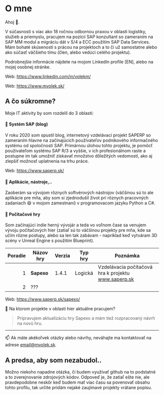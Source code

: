 # O mne

Ahoj 👋.

V súčasnosti s viac ako 18 ročnou odbornou praxou v oblasti logistiky, služieb a priemyslu, pracujem na pozícii SAP konzultant so zameraním na SAP MM modul a migráciu dát v S/4 a ECC použitím SAP Data Services. Mám bohaté skúsenosti s prácou na projektoch a to či už samostatne alebo ako súčasť väčšieho tímu (člen, alebo vedúci celého projektu).

Podrobnejšie informácie nájdete na mojom LinkedIn profile [EN], alebo na mojej osobnej stránke. 

Web: https://www.linkedin.com/in/volekm/

Web: https://www.mvolek.sk/



## A čo súkromne?

Moje IT aktivity by som rozdelil do 3 oblastí:

#### 🔳 Systém SAP (blog)

V roku 2020 som spustil blog, internetový vzdelávací projekt SAPERP so zameraním hlavne na začínajúcich používateľov podnikového informačného systému od spoločnosti SAP. Primárnou úlohou tohto projektu, je pomôcť používateľom systému SAP R/3 a vyššie, v ich profesionálnom raste a postupne im tak umožniť získavať množstvo dôležitých vedomostí, ako aj zlepšiť možnosť uplatnenia na trhu práce.

Web: https://www.saperp.sk/

#### 🔳 Aplikácie, nástroje,..

Zaoberám sa vývojom rôznych softvérových nástrojov (väčšinou sú to ale aplikácie pre mňa, aby som si zjednodušil život pri rôznych pracovných zadaniach 😄 v mojom zamestnaní) v programovacom jazyku Python a C#.

#### 🔳 Počítačové hry

Som začínajúci indie herný vývojár a teda vo voľnom čase sa venujem vývoju počítačových hier (zatiaľ sú to väčšinou projekty pre mňa, kde sa učím rôzne postupy, alebo sa len tak zabávam - napríklad keď vytváram 3D scény v Unreal Engine s použitím Blueprint).
 
| Poradie | Názov hry    |  Verzia  |  Typ hry   | Poznámka                                             |
|--------:|--------------|----------|------------| -----------------------------------------------------|
|    1    | **Sapexo**   | 1.4.1    |  Logická   | Vzdelávacia počítačová hra k projektu www.saperp.sk  |
|    2    | ???          |          |            |                                                      |

Web: https://www.saperp.sk/sapexo/

🧭 Na ktorom projekte v oblasti hier aktuálne pracujem?
> Pripravujem aktualizáciu hry Sapexo a mám tiež rozpracovaný návrh na novú hru.

  
---
📫 Ak máte akékoľvek otázky alebo návrhy, neváhajte ma kontaktovať na adrese email@mvolek.sk. 


## A predsa, aby som nezabudol..
Možno niekoho napadne otázka, či budem využívať github na to podstatné a to zverejnovanie zdrojových kódov. Odpoveď je, že zatiaľ ešte nie, ale pravdepodobne neskôr keď budem mať viac času sa povenovať obsahu tohto profilu, tak určite pridám nejaké zaujímavé projekty vrátane popisu.




<!-- TO DO: Dalšie informácie pridám neskôr 
---
> Ak máte akékoľvek otázky alebo návrhy, neváhajte ma kontaktovať na adrese email@mvolek.sk. 

🛠️  💸
👾  💎
🧰  ⚠️
📱  ☕️
🔊  🕵🏻
💬  🛠️


- [x] #739
- [ ] https://github.com/octo-org/octo-repo/issues/740
- [ ] Add delight to the experience when all tasks are complete :tada:


Here is a simple footnote[^1].

A footnote can also have multiple lines[^2].

[^1]: My reference.
[^2]: To add line breaks within a footnote, prefix new lines with 2 spaces.
  This is a second line.




Skúsenosti:
- 🕵🏻 Aktívny prispievateľ do open-source projektov
- ☁ Skúsenosti s cloudovými technológiami a službami
- 🧑🏽 Softwarový inžinier s viac ako 2 ročnými skúsenosťami v rôznych technológiách
- 🛠️ Znalosť technológií SAP vrátane ABAP, CPI, APIM, BTP, SAP Build
- 💬 Opýtajte sa ma na softvérové ​​inžinierstvo, technológie SAP, otvorený zdroj, kybernetickú bezpečnosť a cloud computing
- 🤔 Hľadanie príležitostí na prehĺbenie odborných znalostí v oblasti softvérového inžinierstva a prispievanie k pôsobivým projektom


💻  Languages:
C  C++  Python  Java  JavaScript  Php  HTML  CSS 


> [!NOTE]
> Useful information that users should know, even when skimming content.

> [!TIP]
> Helpful advice for doing things better or more easily.

> [!IMPORTANT]
> Key information users need to know to achieve their goal.

> [!WARNING]
> Urgent info that needs immediate user attention to avoid problems.

> [!CAUTION]
> Advises about risks or negative outcomes of certain actions.

-->




<!--
**emvepro/emvepro** is a ✨ _special_ ✨ repository because its `README.md` (this file) appears on your GitHub profile.

Here are some ideas to get you started:

- 🔭 I’m currently working on ...
- 🌱 I’m currently learning ...
- 👯 I’m looking to collaborate on ...
- 🤔 I’m looking for help with ...
- 💬 Ask me about ...
- 📫 How to reach me: ...
- 😄 Pronouns: ...
- ⚡ Fun fact: ...
-->
